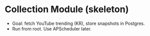 # Collection Module (skeleton)
- Goal: fetch YouTube trending (KR), store snapshots in Postgres.
- Run from root. Use APScheduler later.

